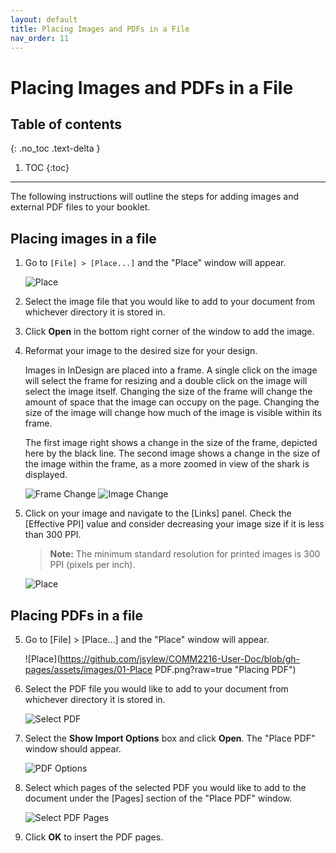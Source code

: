 ```yaml
---
layout: default
title: Placing Images and PDFs in a File
nav_order: 11
---
```


# Placing Images and PDFs in a File

## Table of contents
{: .no_toc .text-delta }

1. TOC
{:toc}

---

The following instructions will outline the steps for adding images and external PDF files to your booklet.

## Placing images in a file

1. Go to `[File] > [Place...]` and the "Place" window will appear.

    ![Place](https://github.com/jsylew/COMM2216-User-Doc/blob/gh-pages/assets/images/01-Place.png?raw=true "Placing Image")

2. Select the image file that you would like to add to your document from whichever directory it is stored in.

3. Click <b>Open</b> in the bottom right corner of the window to add the image.

4. Reformat your image to the desired size for your design.

    Images in InDesign are placed into a frame. A single click on the image will select the frame for resizing and a double click on the image will select the image itself. Changing the size of the frame will change the amount of space that the image can occupy on the page.  Changing the size of the image will change how much of the image is visible within its frame.

    The first image right shows a change in the size of the frame, depicted here by the black line.  The second image shows a change in the size of the image within the frame, as a more zoomed in view of the shark is displayed. 
  
    ![Frame Change](https://github.com/jsylew/COMM2216-User-Doc/blob/gh-pages/assets/images/03-Frame-border.png?raw=true "Change Frame Size")
    ![Image Change](https://github.com/jsylew/COMM2216-User-Doc/blob/gh-pages/assets/images/04-Frame-mask.png?raw=true "Change Image Size")

5. Click on your image and navigate to the [Links] panel. Check the [Effective PPI] value and consider decreasing your image size if it is less than 300 PPI.
    ><b>Note:</b> The minimum standard resolution for printed images is 300 PPI (pixels per inch).

    ![Place](https://github.com/jsylew/COMM2216-User-Doc/blob/gh-pages/assets/images/07-Link.png?raw=true "Placing Image")

## Placing PDFs in a file

5. Go to [File] > [Place...] and the "Place" window will appear.

    ![Place](https://github.com/jsylew/COMM2216-User-Doc/blob/gh-pages/assets/images/01-Place PDF.png?raw=true "Placing PDF")

6. Select the PDF file you would like to add to your document from whichever directory it is stored in.

    ![Select PDF](https://github.com/jsylew/COMM2216-User-Doc/blob/gh-pages/assets/images/05-Place-PDF.png?raw=true "Select PDF")

7. Select the <b>Show Import Options</b> box and click <b>Open</b>. The "Place PDF" window should appear.

    ![PDF Options](https://github.com/jsylew/COMM2216-User-Doc/blob/gh-pages/assets/images/05-Place-PDF2.png?raw=true "Placing PDF Options")

8. Select which pages of the selected PDF you would like to add to the document under the [Pages] section of the "Place PDF" window.
  
    ![Select PDF Pages](https://github.com/jsylew/COMM2216-User-Doc/blob/gh-pages/assets/images/06-Select-PDF-Pages.png?raw=true "Select PDF Pages")

9. Click <b>OK</b> to insert the PDF pages.
